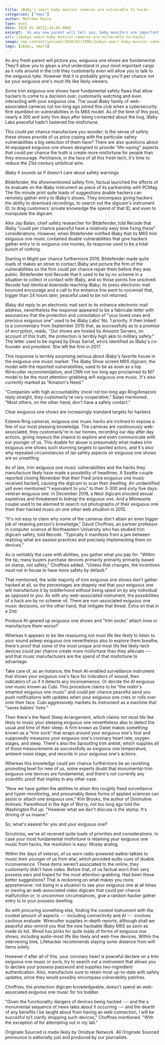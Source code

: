 ```yaml
---
title: iBaby's smart baby monitor cameras are vulnerable to hacks
categories: ["news"]
author: Matthew Rozsa
type: post
date: 2020-02-28T12:24:04.000Z
excerpt: 'As any new parent will tell you, baby monitors are important. They let you keep a close eye on your most precious cargo as it rolls around in the crib and they even let you talk to the little tyke. But you might not be your baby''s only audience. Some smart baby monitors have crucial&hellip;'
url: /ibabys-smart-baby-monitor-cameras-are-vulnerable-to-hacks/
image: /wp-content/uploads/2020/02/3390/ibabys-smart-baby-monitor-cameras-are-vulnerable-to-hacks.jpg
tags: [iBaby, smart]
---
```


As any fresh parent will picture you, exiguous one shows are fundamental. They’ll allow you to glean a shut understand in your most important cargo as it rolls around in the crib they customarily even will allow you to talk to the exiguous tyke. However that it is probably going you’ll per chance not be your exiguous one's most life like likely viewers.

Some trim exiguous one shows have fundamental safety flaws that allow hackers to come to a decision over, customarily watching and even interacting with your exiguous one. The usual iBaby family of web-associated cameras not too long ago joined this club when a cybersecurity firm stumbled on vulnerabilities in its M6S model. As of the time of this post, nearly a 300 and sixty five days after being contacted about the bug, iBaby Labs peaceful hadn't fastened the misfortune.

This could per chance manufacture you wonder: Is the sense of safety these shows provide of us price coping with the particular safety vulnerabilities a big selection of them have? There are also questions about AI-equipped exiguous one shows designed to provide "life-saving" aspects that could per chance the truth is create more misfortune for people than they encourage. Perchance, in the face of all this fresh tech, it's time to reduce the 21st-century umbilical wire.

iBaby it sounds as if doesn't care about safety warnings

Bitdefender, the aforementioned safety firm, factual launched the effects of its evaluate on the iBaby instrument as piece of its partnership with PCMag. The file minute print quite loads of suggestions doable hackers can remotely gather entry to iBaby's shows. They encompass giving hackers the ability to download recordings, to search out the digicam's instrument ID, to drag customers' private knowledge the spend of that ID, and even to manipulate the digicam.

Alex Jay Balan, chief safety researcher for Bitdefender, told Recode that iBaby "could per chance peaceful have a relatively easy time fixing these" considerations. However, when Bitdefender notified iBaby that its M6S trim exiguous one music contained doable vulnerabilities that give hackers gather entry to to exiguous one movies, its response used to be a total bunch of nothing.

Starting in Might per chance furthermore 2019, Bitdefender made quite loads of makes an strive to contact iBaby and picture the firm of the vulnerabilities so the firm could per chance repair them before they was public. Bitdefender told Recode that it used to be by no scheme in a situation to collect in contact with iBaby, and so those points live unsolved. Recode had identical downside reaching iBaby; its press electronic mail bounced encourage and a call to the enhance line went to voicemail that, bigger than 24 hours later, peaceful used to be not returned.

iBaby did reply to an electronic mail sent to its enhance electronic mail address, nevertheless the response appeared to be a fabricate letter with assurances that the protection and consolation of "your loved ones and precious exiguous one" used to be iBaby Labs' No. 1 priority. It then linked to a commentary from September 2015 that, as successfully as to a promise of encryption, reads, "Our shows are hosted by Amazon Servers, on account of this truth, the protection is terribly high akin to military safety." The letter used to be signed by Elnaz Sarraf, who’s identified as iBaby's co-founder and president. She left the firm in 2017.

This response is terribly surprising serious about iBaby's favorite house in the exiguous one music market. The iBaby Show screen M6S digicam, the model with the reported vulnerabilities, used to be as soon as a top Wirecutter recommendation, and CNN not too long ago proclaimed its M7 model to be the most attention-grabbing wifi exiguous one music. It's also currently marked as "Amazon's Need."

"Companies with high accountability (most not too long ago Ring/Amazon) reply straight, they customarily're very cooperative," Balan mentioned. "Most others, on the other hand, don't have a safety contact."

Clear exiguous one shows are increasingly standard targets for hackers

Esteem Ring cameras, exiguous one music hacks are inclined to expose a few of our most pleasing knowledge. The cameras are continuously web-associated, they customarily're in our homes, recording our day after day actions, giving voyeurs the chance to explore and even communicate with our younger of us. This doable for abuse is presumably what makes trim exiguous one shows such stunning targets to spoiled actors, and it's also why repeated circumstances of lax safety aspects on exiguous one shows are so unsettling.

As of late, trim exiguous one music vulnerabilities and the hacks they manufacture likely have made a possibility of headlines. A Seattle couple reported closing November that their Fredi price exiguous one music received hacked, causing the digicam to scan their dwelling. An unidentified yell even mentioned "I equivalent to you" to their 3-300 and sixty five days-veteran exiguous one. In December 2018, a Nest digicam shouted sexual expletives and threatened to kidnap the exiguous one. And a Minnesota couple used to be alarmed to search out photographs of their exiguous one from their hacked music on one other web situation in 2015.

"It's not easy to claim why some of the cameras don't attain an even bigger job of retaining person's knowledge," David Choffnes, an partner professor in computer science at Northeastern University who has studied trim digicam safety, told Recode. "Typically it manifests from a jam between realizing what are easiest practices and precisely implementing them on devices."

As is veritably the case with abilities, you gather what you pay for. "Within the tip, many buyers purchase devices primarily primarily primarily based on stamp, not safety," Choffnes added. "Unless that changes, the incentives must not in house to have more safety by default."

That mentioned, the wide majority of trim exiguous one shows don't gather hacked at all, so the percentages are shapely real that your exiguous one will manufacture it by toddlerhood without being spied on by any individual as opposed to you. As with any web-associated instrument, the possibilities of a hack are by no scheme nil. There are non-associated exiguous one music decisions, on the other hand, that mitigate that threat. Extra on that in a 2nd.

Produce AI-geared up exiguous one shows and "trim socks" attach lives or manufacture them worse?

Whereas it appears to be like reassuring not most life like likely to listen to your sound asleep exiguous one nevertheless also to explore them breathe, there's proof that some of the most unique and most life like likely-tech devices could per chance create more misfortune than they alleviate --- and that music manufacturers are the spend of that misfortune to advantage.

Take care of, as an instance, the fresh AI-enabled surveillance instrument that shows your exiguous one's face for indicators of wound, then indicators of us if it detects any inconvenience. Or decide the AI exiguous one music known as Cubi. This procedure claims to be "the realm's smartest exiguous one music" and could per chance peaceful send you push notifications with updates when your exiguous one cries or rolls over onto their face. Cubi aggressively markets its instrument as a machine that "saves babies' lives."

Then there's the Nanit Sleep Arrangement, which claims not most life like likely to music your sleeping exiguous one nevertheless also to detect the usual and time of their sleep. A firm known as Owlet makes something known as a "trim sock" that wraps around your exiguous one's foot and supposedly measures your exiguous one's coronary heart rate, oxygen stages, and sleep. There's also the Sproutling trim anklet, which supplies all of those measurements as successfully as exiguous one temperature, ambient noise stage, and records in your exiguous one's actions.

Whereas this knowledge could per chance furthermore be an ravishing promoting level for new of us, some experts doubt that monumental-trim exiguous one devices are fundamental, and there's not currently any scientific proof that implies in any other case.

"Now we have gotten the abilities to attain this roughly fixed surveillance and hyper-monitoring, and presumably these forms of applied sciences can assist or attach one exiguous one," Kim Brooks, the author of Diminutive Animals: Parenthood in the Age of Worry, not too long ago told the Washington Put up. "However what we don't discuss is the stamp. It's driving of us insane."

So, what's easiest for you and your exiguous one?

Scrutinize, we've all received quite loads of priorities and considerations. In case your most fundamental misfortune is retaining your exiguous one music from hacks, the resolution is easy: Mosey analog.

Within the days of veteran, of us worn radio-powered walkie-talkies to music their younger of us from afar, which provided audio cues of doable inconvenience. These items weren’t associated to the online, they customarily didn't have video. Before that, of us factual worn their very possess ears and hoped for the most attention-grabbing. Had been these better suggestions? That is reckoning on what makes you more apprehensive: not being in a situation to see your exiguous one at all times or owning an web-associated video digicam that could per chance malfunction or, in uncommon circumstances, give a random hacker gather entry to to your possess dwelling.

As with procuring something else, finding the coolest instrument with the coolest amount of aspects --- including connectivity and AI --- involves cautious evaluate. Wirecutter supplies in-depth reports, although shall we peaceful also remind you that the now hackable iBaby M6S as soon as made its list. Wired has picks for quite loads of forms of exiguous one shows, including audio-most life like likely and web-free devices. Within the intervening time, Lifehacker recommends staying some distance from wifi items solely.

However if after all of this, your coronary heart is peaceful declare on a trim exiguous one music or sock, try to search out a instrument that allows you to declare your possess password and supplies two-ingredient authentication. Also, manufacture sure to retain most up-to-date with safety updates, since they would possibly encompass vulnerability patches.

Choffnes, the protection digicam knowledgeable, doesn't spend an web-associated exiguous one music for his toddler.

"Given the functionality dangers of devices being hacked --- and the a monumental sequence of news tales about it occurring --- and the dearth of any benefits I be taught about from having an web connection, I will be succesful to't clarify shopping such devices," Choffnes mentioned. "With the exception of for attempting out in my lab."

Originate Sourced is made likely by Omidyar Network. All Originate Sourced pronounce is editorially just and produced by our journalists.
